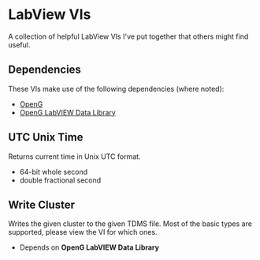 LabView VIs
==================

A collection of helpful LabView VIs I've put together that others might find useful.

Dependencies
------------
These VIs make use of the following dependencies (where noted):
* [OpenG](http://wiki.openg.org)
* [OpenG LabVIEW Data Library](http://wiki.openg.org/Oglib_lvdata)

UTC Unix Time
-----------------------------
Returns current time in Unix UTC format.
* 64-bit whole second 
* double fractional second

Write Cluster
-----------------------------
Writes the given cluster to the given TDMS file. Most of the basic types are supported, please view the VI for which ones.
* Depends on **OpenG LabVIEW Data Library**

